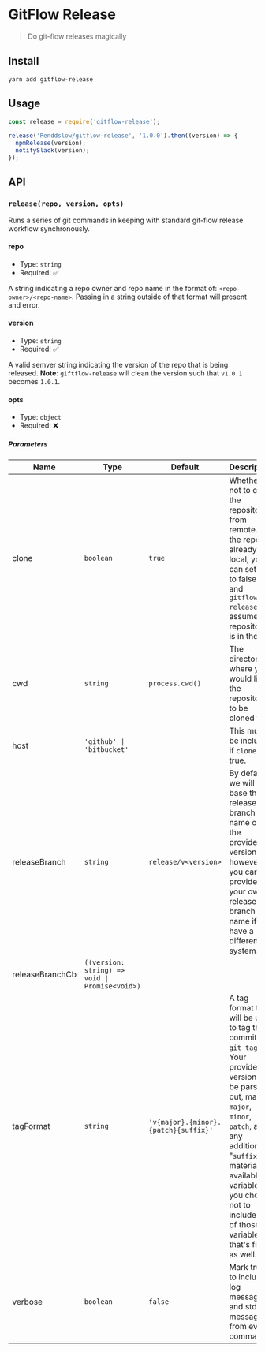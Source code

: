 # GitFlow Release

> Do git-flow releases magically

## Install

```
yarn add gitflow-release
```

## Usage

```js
const release = require('gitflow-release');

release('Renddslow/gitflow-release', '1.0.0').then((version) => {
  npmRelease(version);
  notifySlack(version);
});
```

## API

### `release(repo, version, opts)`

Runs a series of git commands in keeping with standard git-flow release workflow synchronously.

#### repo

- Type: `string`
- Required: ✅

A string indicating a repo owner and repo name in the format of: `<repo-owner>/<repo-name>`. Passing in a string outside of that format will present and error.

#### version

- Type: `string`
- Required: ✅

A valid semver string indicating the version of the repo that is being released. **Note**: `giftflow-release` will clean the version such that `v1.0.1` becomes `1.0.1`.

#### opts

- Type: `object`
- Required: ❌

##### Parameters

| Name            | Type                                           | Default                              | Description                                                                                                                                                                                                                                                                          |
| --------------- | ---------------------------------------------- | ------------------------------------ | ------------------------------------------------------------------------------------------------------------------------------------------------------------------------------------------------------------------------------------------------------------------------------------ |
| clone           | `boolean`                                      | `true`                               | Whether or not to clone the repository from remote. If the repo is already local, you can set this to false, and `gitflow-release` will assume the repository is in the `cwd`                                                                                                        |
| cwd             | `string`                                       | `process.cwd()`                      | The directory where you would like the repository to be cloned to                                                                                                                                                                                                                    |
| host            | `'github' \| 'bitbucket'`                      |                                      | This must be included if `clone` is true.                                                                                                                                                                                                                                            |
| releaseBranch   | `string`                                       | `release/v<version>`                 | By default we will base the release-branch name on the provided version, however, you can provide your own release branch name if you have a different system.                                                                                                                       |
| releaseBranchCb | `((version: string) => void \| Promise<void>)` |                                      |                                                                                                                                                                                                                                                                                      |
| tagFormat       | `string`                                       | `'v{major}.{minor}.{patch}{suffix}'` | A tag format that will be used to tag the commit via `git tag`. Your provided version will be parsed out, making `major`, `minor`, `patch`, and any additional "`suffix`" material available as variables. If you choose not to include any of those variables, that's fine as well. |
| verbose         | `boolean`                                      | `false`                              | Mark true to include log messages and stdout messages from every command                                                                                                                                                                                                             |

